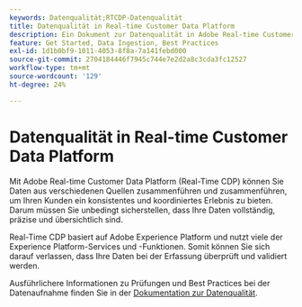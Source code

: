 ```yaml
---
keywords: Datenqualität;RTCDP-Datenqualität
title: Datenqualität in Real-time Customer Data Platform
description: Ein Dokument zur Datenqualität in Adobe Real-time Customer Data Platform
feature: Get Started, Data Ingestion, Best Practices
exl-id: 1d1b0bf9-1011-4053-8f8a-7a141febd000
source-git-commit: 2704184446f7945c744e7e2d2a8c3cda3fc12527
workflow-type: tm+mt
source-wordcount: '129'
ht-degree: 24%

---
```


# Datenqualität in Real-time Customer Data Platform

Mit Adobe Real-time Customer Data Platform (Real-Time CDP) können Sie Daten aus verschiedenen Quellen zusammenführen und zusammenführen, um Ihren Kunden ein konsistentes und koordiniertes Erlebnis zu bieten. Darum müssen Sie unbedingt sicherstellen, dass Ihre Daten vollständig, präzise und übersichtlich sind.

Real-Time CDP basiert auf Adobe Experience Platform und nutzt viele der Experience Platform-Services und -Funktionen. Somit können Sie sich darauf verlassen, dass Ihre Daten bei der Erfassung überprüft und validiert werden.

Ausführlichere Informationen zu Prüfungen und Best Practices bei der Datenaufnahme finden Sie in der [Dokumentation zur Datenqualität](../../ingestion/quality/overview.md).
